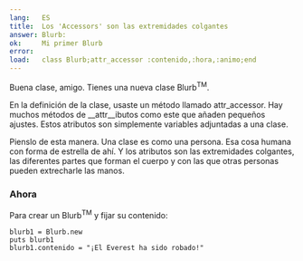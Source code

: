 ```yaml
---
lang:   ES
title:  Los 'Accessors' son las extremidades colgantes
answer: Blurb:
ok:     Mi primer Blurb
error:  
load:   class Blurb;attr_accessor :contenido,:hora,:animo;end
---
```


Buena clase, amigo. Tienes una nueva clase Blurb<sup>TM</sup>.

En la definición de la clase, usaste un método llamado attr\_accessor.
Hay muchos métodos de __attr__ibutos como este que añaden pequeños ajustes.
Estos atributos son simplemente variables adjuntadas a una clase.

Pienslo de esta manera. Una clase es como una persona. Esa cosa humana con forma de estrella de ahí.
Y los atributos son las extremidades colgantes, las diferentes partes que forman el cuerpo y con las que otras
personas pueden extrecharle las manos.

### Ahora
Para crear un Blurb<sup>TM</sup> y fijar su contenido:

    blurb1 = Blurb.new
    puts blurb1
    blurb1.contenido = "¡El Everest ha sido robado!"

